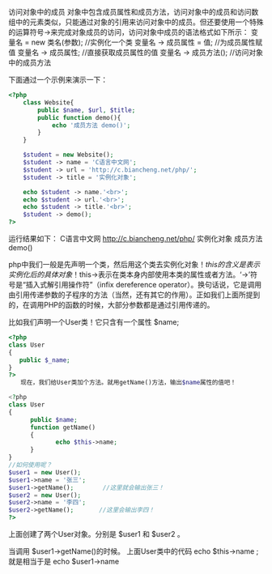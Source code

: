 访问对象中的成员
对象中包含成员属性和成员方法，访问对象中的成员和访问数组中的元素类似，只能通过对象的引用来访问对象中的成员。但还要使用一个特殊的运算符号->来完成对象成员的访问，访问对象中成员的语法格式如下所示：
变量名 = new 类名(参数);   //实例化一个类
变量名 -> 成员属性 = 值;   //为成员属性赋值
变量名 -> 成员属性;           //直接获取成员属性的值
变量名 -> 成员方法();        //访问对象中的成员方法

下面通过一个示例来演示一下：
```php
<?php
    class Website{
        public $name, $url, $title;
        public function demo(){
            echo '成员方法 demo()';
        }
    }

    $student = new Website();
    $student -> name = 'C语言中文网';
    $student -> url = 'http://c.biancheng.net/php/';
    $student -> title = '实例化对象';

    echo $student -> name.'<br>';
    echo $student -> url.'<br>';
    echo $student -> title.'<br>';
    $student -> demo();
?>
```

运行结果如下：
C语言中文网
http://c.biancheng.net/php/
实例化对象
成员方法 demo()


php中我们一般是先声明一个类，然后用这个类去实例化对象！$this 的含义是表示实例化后的具体对象！$this->表示在类本身内部使用本类的属性或者方法。‘->’符号是“插入式解引用操作符”（infix dereference operator）。换句话说，它是调用由引用传递参数的子程序的方法（当然，还有其它的作用）。正如我们上面所提到的，在调用PHP的函数的时候，大部分参数都是通过引用传递的。

比如我们声明一个User类！它只含有一个属性 $name;

```php
<?php
class User
{
   public $_name;
}
?>
　　现在，我们给User类加个方法。就用getName()方法，输出$name属性的值吧！

<?php
class User
{
      public $name;
      function getName()
      {
             echo $this->name;
      }
}
//如何使用呢？
$user1 = new User();
$user1->name = '张三';
$user1->getName();        //这里就会输出张三！
$user2 = new User();
$user2->name = '李四';   
$user2->getName();       //这里会输出李四！
?>
```

上面创建了两个User对象。分别是 \$user1 和   \$user2 。

当调用 \$user1->getName()的时候。   上面User类中的代码 echo \$this->name ; 就是相当于是   echo $user1->name
